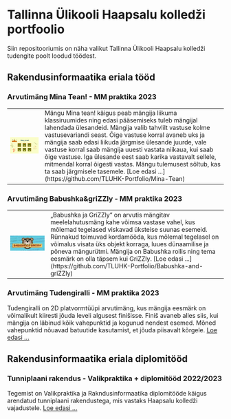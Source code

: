 # Tallinna Ülikooli Haapsalu kolledži portfoolio

Siin repositooriumis on näha valikut Tallinna Ülikooli Haapsalu kolledži tudengite poolt loodud töödest.

## Rakendusinformaatika eriala tööd

### Arvutimäng Mina Tean! - MM praktika 2023

<table>
  <tr>
    <td><img src="https://github.com/TLUHK-Portfolio/Mina-Tean/blob/master/MinaTean/img/main_menu.png" alt="Mina Tean avaleht"></td>
    <td>Mängu Mina tean! käigus peab mängija liikuma klassiruumides ning edasi pääsemiseks tuleb mängijal lahendada ülesandeid. Mängija valib tahvlilt vastuse kolme vastusevariandi seast. Õige vastuse korral avaneb uks ja mängija saab edasi liikuda järgmise ülesande juurde, vale vastuse korral saab mängija uuesti vastata niikaua, kui saab õige vastuse. Iga ülesande eest saab karika vastavalt sellele, mitmendal korral õigesti vastas. Mängu tulemusest sõltub, kas ta saab järgmisele tasemele. [Loe edasi ...](https://github.com/TLUHK-Portfolio/Mina-Tean)</td>
  </tr>
</table>

### Arvutimäng Babushka&griZZly - MM praktika 2023

<table>
  <tr>
    <td><img src="./BabushkaJaGrizzly.png" alt="Babushka ja Grizzly"></td>
    <td>„Babushka ja GriZZly“ on arvutis mängitav meelelahutusmäng kahe võimsa vastase vahel, kus mõlemad tegelased viskavad üksteise suunas esemeid. Rünnakud toimuvad kordamööda, kus mõlemal tegelasel on võimalus visata üks objekt korraga, luues dünaamilise ja põneva mängurütmi. Mängija on Babushka rollis ning tema eesmärk on olla täpsem kui GriZZly. [Loe edasi ...](https://github.com/TLUHK-Portfolio/Babushka-and-griZZly)</td>
  </tr>
</table>


### Arvutimäng Tudengiralli - MM praktika 2023
Tudengiralli on 2D platvormtüüpi arvutimäng, kus mängija eesmärk on võimalikult kiiresti jõuda leveli algusest finišisse. Finiš avaneb alles siis, kui mängija on läbinud kõik vahepunktid ja kogunud nendest esemed. Mõned vahepunktid nõuavad batuutide kasutamist, et jõuda piisavalt kõrgele. [Loe edasi ...](https://github.com/TLUHK-Portfolio/Tudengiralli)

## Rakendusinformaatika eriala diplomitööd

### Tunniplaani rakendus - Valikpraktika + diplomitööd 2022/2023
Tegemist on Valikpraktika ja Rakndusinformaatika diplomitööde käigus arendatud tunniplaani rakendustega, mis vastaks Haapsalu kolledži vajadustele. [Loe edasi ...](https://github.com/TLUHK-Portfolio/HK-Tunniplaan)

